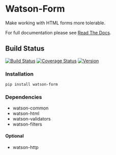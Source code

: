 Watson-Form
===========

Make working with HTML forms more tolerable.

For full documentation please see [Read The
Docs](http://watson-form.readthedocs.org/).

Build Status
------------

[![Build
Status](https://img.shields.io/travis/watsonpy/watson-form.svg?maxAge=2592000)](https://travis-ci.org/watsonpy/watson-form)
[![Coverage
Status](https://img.shields.io/coveralls/watsonpy/watson-form.svg?maxAge=2592000)](https://coveralls.io/r/watsonpy/watson-form)
[![Version](https://img.shields.io/pypi/v/watson-form.svg?maxAge=2592000)](https://pypi.python.org/pypi/watson-form/)

### Installation

`pip install watson-form`

### Dependencies

-   watson-common
-   watson-html
-   watson-validators
-   watson-filters

#### Optional

-   watson-http
